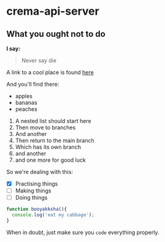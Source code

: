 # crema-api-server
## What you ought not to do

**I say:**
>Never say die

A link to a cool place is found [here](http://www.bbc.com)

And you'll find there:
- apples
- bananas
- peaches

1. A nested list should start here
  1. Then move to branches
  2. And another
2. Then return to the main branch
  1. Which has its own branch
  2. and another
  3. and one more for good luck

So we're dealing with this:
- [x] Practising things
- [ ] Making things
- [ ] Doing things

```javascript
function booyakksha(){
  console.log('eat my cabbage');
}
```
When in doubt, just make sure you ```code``` everything properly.
